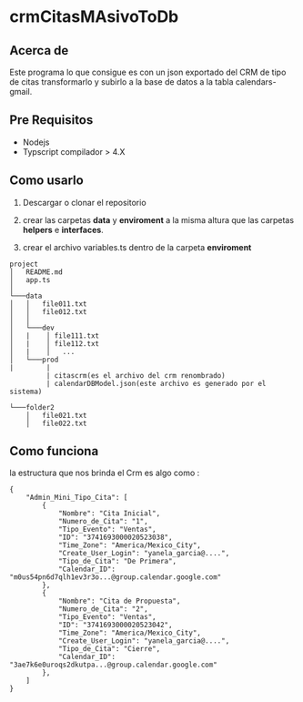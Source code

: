 # crmCitasMAsivoToDb


## Acerca de

Este programa lo que consigue es con un json exportado del CRM de tipo de citas transformarlo y subirlo a la base de datos a la tabla calendars-gmail.

## Pre Requisitos

- Nodejs
- Typscript compilador > 4.X


## Como usarlo

1. Descargar  o clonar el repositorio 

2. crear las carpetas **data** y  **enviroment** a la misma altura que las carpetas **helpers** e **interfaces**.

3. crear el archivo variables.ts dentro de la carpeta **enviroment**

```
project
│   README.md
│   app.ts   
│
└───data
│   │   file011.txt
│   │   file012.txt
│   │
│   └───dev
│   |    │ file111.txt
│   |    │ file112.txt
│   |    │   ...
│   └───prod
|        |
         | citascrm(es el archivo del crm renombrado)
         | calendarDBModel.json(este archivo es generado por el sistema)
    
└───folder2
    │   file021.txt
    │   file022.txt
```

## Como funciona 

la estructura que nos brinda el Crm es algo como :


```
{
    "Admin_Mini_Tipo_Cita": [
        {
            "Nombre": "Cita Inicial",
            "Numero_de_Cita": "1",
            "Tipo_Evento": "Ventas",
            "ID": "3741693000020523038",
            "Time_Zone": "America/Mexico_City",
            "Create_User_Login": "yanela_garcia@....",
            "Tipo_de_Cita": "De Primera",
            "Calendar_ID": "m0us54pn6d7qlh1ev3r3o...@group.calendar.google.com"
        },
        {
            "Nombre": "Cita de Propuesta",
            "Numero_de_Cita": "2",
            "Tipo_Evento": "Ventas",
            "ID": "3741693000020523042",
            "Time_Zone": "America/Mexico_City",
            "Create_User_Login": "yanela_garcia@....",
            "Tipo_de_Cita": "Cierre",
            "Calendar_ID": "3ae7k6e0uroqs2dkutpa...@group.calendar.google.com"
        },
    ]
}
```



